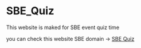 # SBE_Quiz

This website is maked for SBE event quiz time

you can check this website SBE domain -> [SBE Quiz](http://quiz.sebuung.team)

